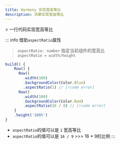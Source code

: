 ```yaml
---
title: Harmony 实现宽高等比
description: 鸿蒙实现宽高等比
---
```


<c-title title="Harmony 实现宽高等比" />
> 一行代码实现宽高等比

::: info 借助`aspectRatio`属性
>  `aspectRatio: number` 指定当前组件的宽高比<br />
>  `aspectRatio = width/height`
```js
build() {
    Row() {
      Row()
        .width(100)
        .backgroundColor(Color.Blue)
        .aspectRatio(1) // [!code error]
      Row()
        .width(100)
        .backgroundColor(Color.Red)
        .aspectRatio(16 / 8) // [!code error]
    }
    .height('100%')
}
```
- `aspectRatio`的值可以是 `1` 宽高等比
- `aspectRatio`的值可以是 `16 / 9` >>> 16 * 9的比例
:::


